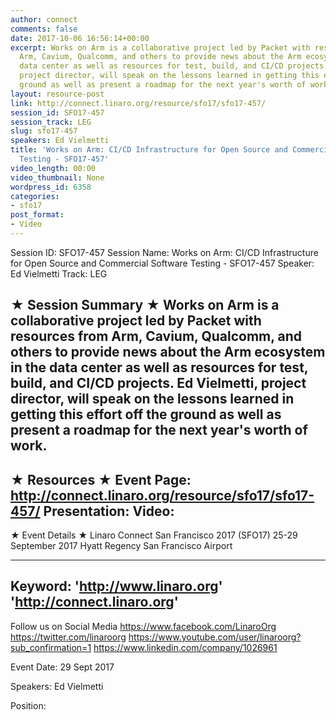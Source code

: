 ```yaml
---
author: connect
comments: false
date: 2017-10-06 16:56:14+00:00
excerpt: Works on Arm is a collaborative project led by Packet with resources from
  Arm, Cavium, Qualcomm, and others to provide news about the Arm ecosystem in the
  data center as well as resources for test, build, and CI/CD projects. Ed Vielmetti,
  project director, will speak on the lessons learned in getting this effort off the
  ground as well as present a roadmap for the next year's worth of work.
layout: resource-post
link: http://connect.linaro.org/resource/sfo17/sfo17-457/
session_id: SFO17-457
session_track: LEG
slug: sfo17-457
speakers: Ed Vielmetti
title: 'Works on Arm: CI/CD Infrastructure for Open Source and Commercial Software
  Testing - SFO17-457'
video_length: 00:00
video_thumbnail: None
wordpress_id: 6358
categories:
- sfo17
post_format:
- Video
---
```


Session ID: SFO17-457
Session Name: Works on Arm: CI/CD Infrastructure for Open Source and Commercial Software Testing - SFO17-457
Speaker: Ed Vielmetti
Track: LEG


★ Session Summary ★
Works on Arm is a collaborative project led by Packet with resources from Arm, Cavium, Qualcomm, and others to provide news about the Arm ecosystem in the data center as well as resources for test, build, and CI/CD projects. Ed Vielmetti, project director, will speak on the lessons learned in getting this effort off the ground as well as present a roadmap for the next year's worth of work.
---------------------------------------------------
★ Resources ★
Event Page: http://connect.linaro.org/resource/sfo17/sfo17-457/
Presentation: 
Video: 
 ---------------------------------------------------

★ Event Details ★
Linaro Connect San Francisco 2017 (SFO17)
25-29 September 2017
Hyatt Regency San Francisco Airport

---------------------------------------------------
Keyword: 
'http://www.linaro.org'
'http://connect.linaro.org'
---------------------------------------------------
Follow us on Social Media
https://www.facebook.com/LinaroOrg
https://twitter.com/linaroorg
https://www.youtube.com/user/linaroorg?sub_confirmation=1
https://www.linkedin.com/company/1026961

Event Date: 29 Sept 2017

Speakers: Ed Vielmetti

Position: 
